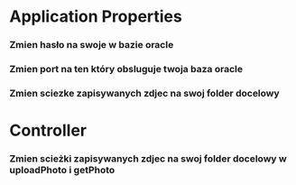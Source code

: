 # Application Properties
### Zmien hasło na swoje w bazie oracle
### Zmien port na ten który obsluguje twoja baza oracle
### Zmien sciezke zapisywanych zdjec na swoj folder docelowy
# Controller
### Zmien scieżki zapisywanych zdjec na swoj folder docelowy w uploadPhoto i getPhoto
